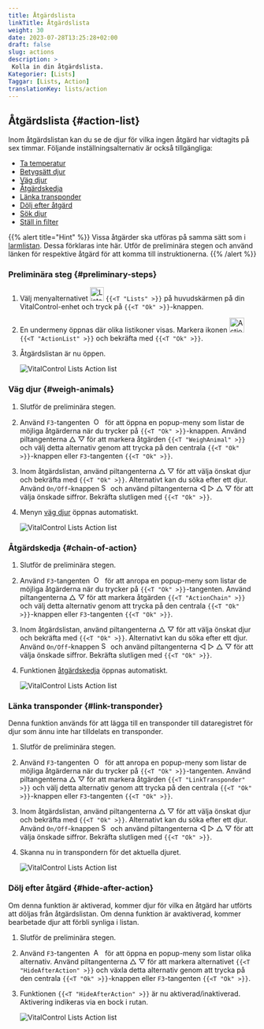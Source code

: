 ```yaml
---
title: Åtgärdslista
linkTitle: Åtgärdslista
weight: 30
date: 2023-07-28T13:25:28+02:00
draft: false
slug: actions
description: >
 Kolla in din åtgärdslista.
Kategorier: [Lists]
Taggar: [Lists, Action]
translationKey: lists/action
---
```

## Åtgärdslista {#action-list}

Inom åtgärdslistan kan du se de djur för vilka ingen åtgärd har vidtagits på sex timmar. Följande inställningsalternativ är också tillgängliga:

- [Ta temperatur](../alarm/#take-temperature)
- [Betygsätt djur](../alarm/#rate-animal)
- [Väg djur](#weigh-animals)
- [Åtgärdskedja](#chain-of-action)
- [Länka transponder](#link-transponder)
- [Dölj efter åtgärd](#hide-after-action)
- [Sök djur](../alarm/#search-animal)
- [Ställ in filter](../alarm/#set-filter)

{{% alert title="Hint" %}}
Vissa åtgärder ska utföras på samma sätt som i [larmlistan](../alarm). Dessa förklaras inte här. Utför de preliminära stegen och använd länken för respektive åtgärd för att komma till instruktionerna.
{{% /alert %}}

### Preliminära steg {#preliminary-steps}

1. Välj menyalternativet <img src="/icons/main/lists.svg" width="28" align="bottom" alt="Lists" />  `{{<T "Lists" >}}` på huvudskärmen på din VitalControl-enhet och tryck på `{{<T "Ok" >}}`-knappen.

2. En undermeny öppnas där olika listikoner visas. Markera ikonen <img src="/icons/lists/actionlist.svg" width="30" align="bottom" alt="Action list" /> `{{<T "ActionList" >}}` och bekräfta med `{{<T "Ok" >}}`.

3. Åtgärdslistan är nu öppen.

   ![VitalControl Lists Action list](../images/firststeps3.png "Preliminary Steps")

### Väg djur {#weigh-animals}

1. Slutför de preliminära stegen.

2. Använd `F3`-tangenten &nbsp;<img src="/icons/footer/open-popup.svg" width="15" align="bottom" alt="Open popup" />&nbsp; för att öppna en popup-meny som listar de möjliga åtgärderna när du trycker på `{{<T "Ok" >}}`-knappen. Använd piltangenterna △ ▽ för att markera åtgärden `{{<T "WeighAnimal" >}}` och välj detta alternativ genom att trycka på den centrala `{{<T "Ok" >}}`-knappen eller `F3`-tangenten `{{<T "Ok" >}}`.


3. Inom åtgärdslistan, använd piltangenterna △ ▽ för att välja önskat djur och bekräfta med `{{<T "Ok" >}}`. Alternativt kan du söka efter ett djur. Använd `On/Off`-knappen <img src="/icons/footer/search.svg" width="15" align="bottom" alt="Search" /> och använd piltangenterna ◁ ▷ △ ▽ för att välja önskade siffror. Bekräfta slutligen med `{{<T "Ok" >}}`.

4. Menyn [väg djur](../../actions/record-weight/) öppnas automatiskt.

   ![VitalControl Lists Action list](../images/weightanimals.png "Väg djur")

### Åtgärdskedja {#chain-of-action}

1. Slutför de preliminära stegen.

2. Använd `F3`-tangenten &nbsp;<img src="/icons/footer/open-popup.svg" width="15" align="bottom" alt="Open popup" />&nbsp; för att anropa en popup-meny som listar de möjliga åtgärderna när du trycker på `{{<T "Ok" >}}`-tangenten. Använd piltangenterna △ ▽ för att markera åtgärden `{{<T "ActionChain" >}}` och välj detta alternativ genom att trycka på den centrala `{{<T "Ok" >}}`-knappen eller `F3`-tangenten `{{<T "Ok" >}}`.

3. Inom åtgärdslistan, använd piltangenterna △ ▽ för att välja önskat djur och bekräfta med `{{<T "Ok" >}}`. Alternativt kan du söka efter ett djur. Använd `On/Off`-knappen <img src="/icons/footer/search.svg" width="15" align="bottom" alt="Search" /> och använd piltangenterna ◁ ▷ △ ▽ för att välja önskade siffror. Bekräfta slutligen med `{{<T "Ok" >}}`.

4. Funktionen [åtgärdskedja](../../chain-of-actions) öppnas automatiskt.

   ![VitalControl Lists Action list](../images/chainofaction.png "Åtgärdskedja")

### Länka transponder {#link-transponder}

Denna funktion används för att lägga till en transponder till dataregistret för djur som ännu inte har tilldelats en transponder.

1. Slutför de preliminära stegen.

2. Använd `F3`-tangenten &nbsp;<img src="/icons/footer/open-popup.svg" width="15" align="bottom" alt="Open popup" />&nbsp; för att anropa en popup-meny som listar de möjliga åtgärderna när du trycker på `{{<T "Ok" >}}`-tangenten. Använd piltangenterna △ ▽ för att markera åtgärden `{{<T "LinkTransponder" >}}` och välj detta alternativ genom att trycka på den centrala `{{<T "Ok" >}}`-knappen eller `F3`-tangenten `{{<T "Ok" >}}`.


3. Inom åtgärdslistan, använd piltangenterna △ ▽ för att välja önskat djur och bekräfta med `{{<T "Ok" >}}`. Alternativt kan du söka efter ett djur. Använd `On/Off`-knappen <img src="/icons/footer/search.svg" width="15" align="bottom" alt="Search" /> och använd piltangenterna ◁ ▷ △ ▽ för att välja önskade siffror. Bekräfta slutligen med `{{<T "Ok" >}}`.

4. Skanna nu in transpondern för det aktuella djuret.

   ![VitalControl Lists Action list](../images/linktransponder.png "Länka transponder")

### Dölj efter åtgärd {#hide-after-action}

Om denna funktion är aktiverad, kommer djur för vilka en åtgärd har utförts att döljas från åtgärdslistan. Om denna funktion är avaktiverad, kommer bearbetade djur att förbli synliga i listan.

1. Slutför de preliminära stegen.

2. Använd `F3`-tangenten &nbsp;<img src="/icons/footer/open-popup.svg" width="15" align="bottom" alt="Actions" />&nbsp; för att öppna en popup-meny som listar olika alternativ. Använd piltangenterna △ ▽ för att markera alternativet `{{<T "HideAfterAction" >}}` och växla detta alternativ genom att trycka på den centrala `{{<T "Ok" >}}`-knappen eller `F3`-tangenten `{{<T "Ok" >}}`.

3. Funktionen `{{<T "HideAfterAction" >}}` är nu aktiverad/inaktiverad. Aktivering indikeras via en bock i rutan.

   ![VitalControl Lists Action list](../images/hideafteraction.png "Dölj efter åtgärd")


